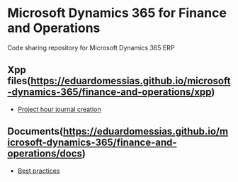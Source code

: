 # Microsoft Dynamics 365 for Finance and Operations
Code sharing repository for Microsoft Dynamics 365 ERP
## Xpp files(https://eduardomessias.github.io/microsoft-dynamics-365/finance-and-operations/xpp)
- [Project hour journal creation](https://eduardomessias.github.io/microsoft-dynamics-365/finance-and-operations/xpp/ProjJournalService.xpp)

## Documents(https://eduardomessias.github.io/microsoft-dynamics-365/finance-and-operations/docs)
- [Best practices](https://eduardomessias.github.io/microsoft-dynamics-365/finance-and-operations/docs/best-practices)
